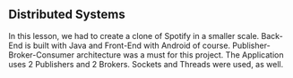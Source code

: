 <h2> Distributed Systems </h2>

In this lesson, we had to create a clone of Spotify in a smaller scale. Back-End is built with Java and Front-End with Android of course. Publisher-Broker-Consumer architecture was a must for this project. The Application uses 2 Publishers and 2 Brokers. Sockets and Threads were used, as well.
